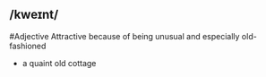 ## /kweɪnt/
#Adjective
Attractive because of being unusual and especially old-fashioned

- a quaint old cottage